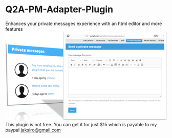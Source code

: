 # Q2A-PM-Adapter-Plugin
Enhances your private messages experience with an html editor and more features
<img src="pm-adapter.png"/>
This plugin is not free. You can get it for just $15 which is payable to my paypal jaksiro@gmail.com
